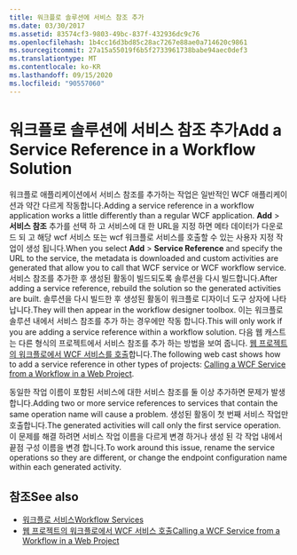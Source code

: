 ```yaml
---
title: 워크플로 솔루션에 서비스 참조 추가
ms.date: 03/30/2017
ms.assetid: 83574cf3-9803-49bc-837f-432936dc9c76
ms.openlocfilehash: 1b4cc16d3bd85c28ac7267e88ae0a714620c9861
ms.sourcegitcommit: 27a15a55019f6b5f2733961738babe94aec0def3
ms.translationtype: MT
ms.contentlocale: ko-KR
ms.lasthandoff: 09/15/2020
ms.locfileid: "90557060"
---
```

# <a name="add-a-service-reference-in-a-workflow-solution"></a><span data-ttu-id="8e09f-102">워크플로 솔루션에 서비스 참조 추가</span><span class="sxs-lookup"><span data-stu-id="8e09f-102">Add a Service Reference in a Workflow Solution</span></span>

<span data-ttu-id="8e09f-103">워크플로 애플리케이션에서 서비스 참조를 추가하는 작업은 일반적인 WCF 애플리케이션과 약간 다르게 작동합니다.</span><span class="sxs-lookup"><span data-stu-id="8e09f-103">Adding a service reference in a workflow application works a little differently than a regular WCF application.</span></span> <span data-ttu-id="8e09f-104">**Add**  >  **서비스 참조** 추가를 선택 하 고 서비스에 대 한 URL을 지정 하면 메타 데이터가 다운로드 되 고 해당 wcf 서비스 또는 wcf 워크플로 서비스를 호출할 수 있는 사용자 지정 작업이 생성 됩니다.</span><span class="sxs-lookup"><span data-stu-id="8e09f-104">When you select **Add** > **Service Reference** and specify the URL to the service, the metadata is downloaded and custom activities are generated that allow you to call that WCF service or WCF workflow service.</span></span> <span data-ttu-id="8e09f-105">서비스 참조를 추가한 후 생성된 활동이 빌드되도록 솔루션을 다시 빌드합니다.</span><span class="sxs-lookup"><span data-stu-id="8e09f-105">After adding a service reference, rebuild the solution so the generated activities are built.</span></span> <span data-ttu-id="8e09f-106">솔루션을 다시 빌드한 후 생성된 활동이 워크플로 디자이너 도구 상자에 나타납니다.</span><span class="sxs-lookup"><span data-stu-id="8e09f-106">They will then appear in the workflow designer toolbox.</span></span> <span data-ttu-id="8e09f-107">이는 워크플로 솔루션 내에서 서비스 참조를 추가 하는 경우에만 작동 합니다.</span><span class="sxs-lookup"><span data-stu-id="8e09f-107">This will only work if you are adding a service reference within a workflow solution.</span></span> <span data-ttu-id="8e09f-108">다음 웹 캐스트는 다른 형식의 프로젝트에서 서비스 참조를 추가 하는 방법을 보여 줍니다. [웹 프로젝트의 워크플로에서 WCF 서비스를 호출](/archive/blogs/endpoint/how-to-consume-a-wcf-service-from-a-wf4-workflow)합니다.</span><span class="sxs-lookup"><span data-stu-id="8e09f-108">The following web cast shows how to add a service reference in other types of projects: [Calling a WCF Service from a Workflow in a Web Project](/archive/blogs/endpoint/how-to-consume-a-wcf-service-from-a-wf4-workflow).</span></span>

<span data-ttu-id="8e09f-109">동일한 작업 이름이 포함된 서비스에 대한 서비스 참조를 둘 이상 추가하면 문제가 발생합니다.</span><span class="sxs-lookup"><span data-stu-id="8e09f-109">Adding two or more service references to services that contain the same operation name will cause a problem.</span></span> <span data-ttu-id="8e09f-110">생성된 활동이 첫 번째 서비스 작업만 호출합니다.</span><span class="sxs-lookup"><span data-stu-id="8e09f-110">The generated activities will call only the first service operation.</span></span> <span data-ttu-id="8e09f-111">이 문제를 해결 하려면 서비스 작업 이름을 다르게 변경 하거나 생성 된 각 작업 내에서 끝점 구성 이름을 변경 합니다.</span><span class="sxs-lookup"><span data-stu-id="8e09f-111">To work around this issue, rename the service operations so they are different, or change the endpoint configuration name within each generated activity.</span></span>

## <a name="see-also"></a><span data-ttu-id="8e09f-112">참조</span><span class="sxs-lookup"><span data-stu-id="8e09f-112">See also</span></span>

- [<span data-ttu-id="8e09f-113">워크플로 서비스</span><span class="sxs-lookup"><span data-stu-id="8e09f-113">Workflow Services</span></span>](workflow-services.md)
- [<span data-ttu-id="8e09f-114">웹 프로젝트의 워크플로에서 WCF 서비스 호출</span><span class="sxs-lookup"><span data-stu-id="8e09f-114">Calling a WCF Service from a Workflow in a Web Project</span></span>](/archive/blogs/endpoint/how-to-consume-a-wcf-service-from-a-wf4-workflow)
